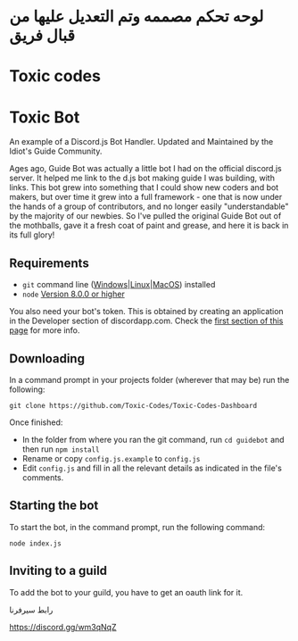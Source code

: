# لوحه تحكم مصممه وتم التعديل عليها من قبال فريق  


# Toxic codes



# Toxic Bot

An example of a Discord.js Bot Handler. Updated and Maintained by the Idiot's Guide Community.

Ages ago, Guide Bot was actually a little bot I had on the official discord.js server.
It helped me link to the d.js bot making guide I was building, with links.
This bot grew into something that I could show new coders and bot makers, but
over time it grew into a full framework - one that is now under the hands of a 
group of contributors, and no longer easily "understandable" by the majority
of our newbies. So I've pulled the original Guide Bot out of the mothballs,
gave it a fresh coat of paint and grease, and here it is back in its full glory!


## Requirements

- `git` command line ([Windows](https://git-scm.com/download/win)|[Linux](https://git-scm.com/book/en/v2/Getting-Started-Installing-Git)|[MacOS](https://git-scm.com/download/mac)) installed
- `node` [Version 8.0.0 or higher](https://nodejs.org)

You also need your bot's token. This is obtained by creating an application in
the Developer section of discordapp.com. Check the [first section of this page](https://discord.gg/rqHdUZH) 
for more info.

## Downloading

In a command prompt in your projects folder (wherever that may be) run the following:

`git clone https://github.com/Toxic-Codes/Toxic-Codes-Dashboard`

Once finished: 

- In the folder from where you ran the git command, run `cd guidebot` and then run `npm install`
- Rename or copy `config.js.example` to `config.js`
- Edit `config.js` and fill in all the relevant details as indicated in the file's comments.

## Starting the bot

To start the bot, in the command prompt, run the following command:

`node index.js`

## Inviting to a guild

To add the bot to your guild, you have to get an oauth link for it. 

رابط سيرفرنا 

https://discord.gg/wm3qNqZ 

